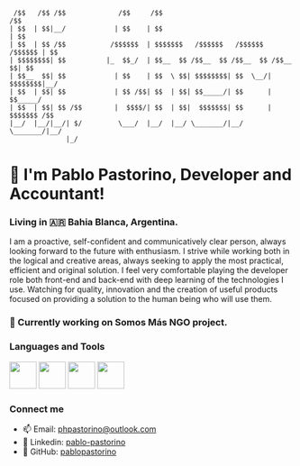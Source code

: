 ```
 /$$   /$$ /$$             /$$     /$$                                     /$$
| $$  | $$|__/            | $$    | $$                                    | $$
| $$  | $$ /$$           /$$$$$$  | $$$$$$$   /$$$$$$   /$$$$$$   /$$$$$$ | $$
| $$$$$$$$| $$          |_  $$_/  | $$__  $$ /$$__  $$ /$$__  $$ /$$__  $$| $$
| $$__  $$| $$            | $$    | $$  \ $$| $$$$$$$$| $$  \__/| $$$$$$$$|__/
| $$  | $$| $$            | $$ /$$| $$  | $$| $$_____/| $$      | $$_____/    
| $$  | $$| $$ /$$        |  $$$$/| $$  | $$|  $$$$$$$| $$      |  $$$$$$$ /$$
|__/  |__/|__/| $/         \___/  |__/  |__/ \_______/|__/       \_______/|__/
              |_/                                                             
```                                   
# 👋 I'm Pablo Pastorino, Developer and Accountant!
### Living in 🇦🇷 Bahia Blanca, Argentina.
I am a proactive, self-confident and communicatively clear person, always looking forward to the future with enthusiasm.
I strive while working both in the logical and creative areas, always seeking to apply the most practical, efficient and original solution. I feel very comfortable playing the developer role both front-end and back-end with deep learning of the technologies I use. Watching for quality, innovation and the creation of useful products focused on providing a solution to the human being who will use them.

### 🔭 Currently working on **Somos Más** NGO project.

### Languages and Tools

[<img src="https://user-images.githubusercontent.com/69921834/194730319-3a164a7b-413a-4000-8275-5ad905bae9ab.png" width="48"/>](https://aws.amazon.com/)
[<img src="https://user-images.githubusercontent.com/69921834/194729848-f69df567-e237-49dc-8ae9-a43797ff1013.png" width="48"/>](https://www.gnu.org/software/bash/)
[<img src="https://user-images.githubusercontent.com/69921834/194730361-5813f36e-3319-4a97-a336-66bf87ef7fa5.png" width="48"/>](https://getbootstrap.com/)
[<img src="https://github.com/favicon.ico" width="48"/>](https://github.com/)


### Connect me
- 📫 Email: [phpastorino@outlook.com](mailto:phpastorino@outlook.com)
- :briefcase: Linkedin: [pablo-pastorino](https://www.linkedin.com/in/pablo-pastorino/)
- :construction_worker: GitHub: [pablopastorino](https://github.com/pablopastorino)



